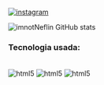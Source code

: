 

[![instagram](https://img.shields.io/badge/Instagram-E4405F?style=for-the-badge&logo=instagram&logoColor=white)](https://instagram.com/eaeneflinzs)

![imnotNeflin GitHub stats](https://github-readme-stats.vercel.app/api?username=imnotneflin&show_icons=true&theme=radical)

### Tecnologia usada:

<div style="display: inline_block"><br/>
<img align="center"alt="html5"src="https://img.shields.io/badge/HTML5-E34F26?style=for-the-badge&logo=html5&logoColor=white" />
<img align="center"alt="html5"src="https://img.shields.io/badge/CSS-239120?&style=for-the-badge&logo=css3&logoColor=white" />
<img align="center"alt="html5"src="https://img.shields.io/badge/JavaScript-F7DF1E?style=for-the-badge&logo=javascript&logoColor=black" />
</div>
